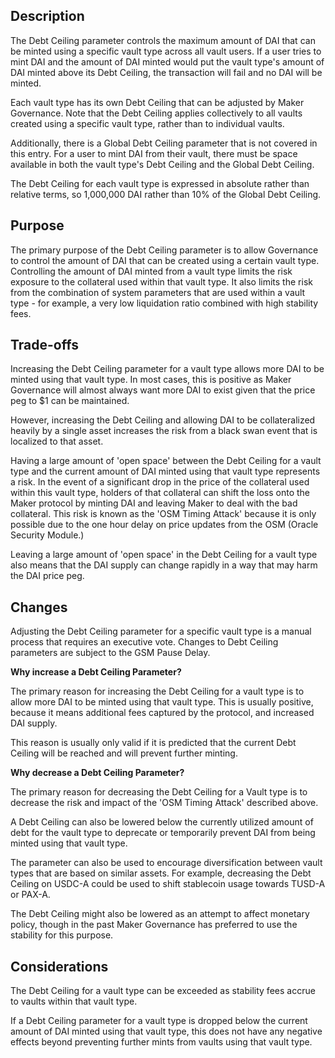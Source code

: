 ## Description

The Debt Ceiling parameter controls the maximum amount of DAI that can be minted using a specific vault type across all vault users. If a user tries to mint DAI and the amount of DAI minted would put the vault type's amount of DAI minted above its Debt Ceiling, the transaction will fail and no DAI will be minted.

Each vault type has its own Debt Ceiling that can be adjusted by Maker Governance. Note that the Debt Ceiling applies collectively to all vaults created using a specific vault type, rather than to individual vaults.

Additionally, there is a Global Debt Ceiling parameter that is not covered in this entry. For a user to mint DAI from their vault, there must be space available in both the vault type's Debt Ceiling and the Global Debt Ceiling.

The Debt Ceiling for each vault type is expressed in absolute rather than relative terms, so 1,000,000 DAI rather than 10% of the Global Debt Ceiling.

## Purpose

The primary purpose of the Debt Ceiling parameter is to allow Governance to control the amount of DAI that can be created using a certain vault type. Controlling the amount of DAI minted from a vault type limits the risk exposure to the collateral used within that vault type. It also limits the risk from the combination of system parameters that are used within a vault type - for example, a very low liquidation ratio combined with high stability fees.

## Trade-offs

Increasing the Debt Ceiling parameter for a vault type allows more DAI to be minted using that vault type. In most cases, this is positive as Maker Governance will almost always want more DAI to exist given that the price peg to \$1 can be maintained.

However, increasing the Debt Ceiling and allowing DAI to be collateralized heavily by a single asset increases the risk from a black swan event that is localized to that asset.

Having a large amount of 'open space' between the Debt Ceiling for a vault type and the current amount of DAI minted using that vault type represents a risk. In the event of a significant drop in the price of the collateral used within this vault type, holders of that collateral can shift the loss onto the Maker protocol by minting DAI and leaving Maker to deal with the bad collateral. This risk is known as the 'OSM Timing Attack' because it is only possible due to the one hour delay on price updates from the OSM (Oracle Security Module.)

Leaving a large amount of 'open space' in the Debt Ceiling for a vault type also means that the DAI supply can change rapidly in a way that may harm the DAI price peg.

## Changes

Adjusting the Debt Ceiling parameter for a specific vault type is a manual process that requires an executive vote. Changes to Debt Ceiling parameters are subject to the GSM Pause Delay.

**Why increase a Debt Ceiling Parameter?**

The primary reason for increasing the Debt Ceiling for a vault type is to allow more DAI to be minted using that vault type. This is usually positive, because it means additional fees captured by the protocol, and increased DAI supply.

This reason is usually only valid if it is predicted that the current Debt Ceiling will be reached and will prevent further minting.

**Why decrease a Debt Ceiling Parameter?**

The primary reason for decreasing the Debt Ceiling for a Vault type is to decrease the risk and impact of the 'OSM Timing Attack' described above.

A Debt Ceiling can also be lowered below the currently utilized amount of debt for the vault type to deprecate or temporarily prevent DAI from being minted using that vault type.

The parameter can also be used to encourage diversification between vault types that are based on similar assets. For example, decreasing the Debt Ceiling on USDC-A could be used to shift stablecoin usage towards TUSD-A or PAX-A.

The Debt Ceiling might also be lowered as an attempt to affect monetary policy, though in the past Maker Governance has preferred to use the stability for this purpose.

## Considerations

The Debt Ceiling for a vault type can be exceeded as stability fees accrue to vaults within that vault type.

If a Debt Ceiling parameter for a vault type is dropped below the current amount of DAI minted using that vault type, this does not have any negative effects beyond preventing further mints from vaults using that vault type.
